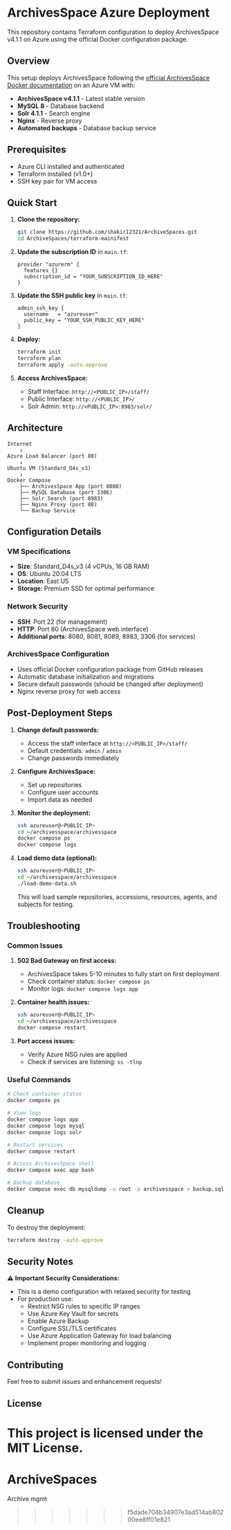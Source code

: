 # ArchivesSpace Azure Deployment

This repository contains Terraform configuration to deploy ArchivesSpace v4.1.1 on Azure using the official Docker configuration package.

## Overview

This setup deploys ArchivesSpace following the [official ArchivesSpace Docker documentation](https://docs.archivesspace.org/administration/docker/) on an Azure VM with:

- **ArchivesSpace v4.1.1** - Latest stable version
- **MySQL 8** - Database backend
- **Solr 4.1.1** - Search engine
- **Nginx** - Reverse proxy
- **Automated backups** - Database backup service

## Prerequisites

- Azure CLI installed and authenticated
- Terraform installed (v1.0+)
- SSH key pair for VM access

## Quick Start

1. **Clone the repository:**

   ```bash
   git clone https://github.com/shakir12321/ArchiveSpaces.git
   cd ArchiveSpaces/terraform-mainifest
   ```

2. **Update the subscription ID** in `main.tf`:

   ```hcl
   provider "azurerm" {
     features {}
     subscription_id = "YOUR_SUBSCRIPTION_ID_HERE"
   }
   ```

3. **Update the SSH public key** in `main.tf`:

   ```hcl
   admin_ssh_key {
     username   = "azureuser"
     public_key = "YOUR_SSH_PUBLIC_KEY_HERE"
   }
   ```

4. **Deploy:**

   ```bash
   terraform init
   terraform plan
   terraform apply -auto-approve
   ```

5. **Access ArchivesSpace:**
   - Staff Interface: `http://<PUBLIC_IP>/staff/`
   - Public Interface: `http://<PUBLIC_IP>/`
   - Solr Admin: `http://<PUBLIC_IP>:8983/solr/`

## Architecture

```
Internet
    ↓
Azure Load Balancer (port 80)
    ↓
Ubuntu VM (Standard_D4s_v3)
    ↓
Docker Compose
    ├── ArchivesSpace App (port 8080)
    ├── MySQL Database (port 3306)
    ├── Solr Search (port 8983)
    ├── Nginx Proxy (port 80)
    └── Backup Service
```

## Configuration Details

### VM Specifications

- **Size**: Standard_D4s_v3 (4 vCPUs, 16 GB RAM)
- **OS**: Ubuntu 20.04 LTS
- **Location**: East US
- **Storage**: Premium SSD for optimal performance

### Network Security

- **SSH**: Port 22 (for management)
- **HTTP**: Port 80 (ArchivesSpace web interface)
- **Additional ports**: 8080, 8081, 8089, 8983, 3306 (for services)

### ArchivesSpace Configuration

- Uses official Docker configuration package from GitHub releases
- Automatic database initialization and migrations
- Secure default passwords (should be changed after deployment)
- Nginx reverse proxy for web access

## Post-Deployment Steps

1. **Change default passwords:**

   - Access the staff interface at `http://<PUBLIC_IP>/staff/`
   - Default credentials: `admin` / `admin`
   - Change passwords immediately

2. **Configure ArchivesSpace:**

   - Set up repositories
   - Configure user accounts
   - Import data as needed

3. **Monitor the deployment:**

   ```bash
   ssh azureuser@<PUBLIC_IP>
   cd ~/archivesspace/archivesspace
   docker compose ps
   docker compose logs
   ```

4. **Load demo data (optional):**
   ```bash
   ssh azureuser@<PUBLIC_IP>
   cd ~/archivesspace/archivesspace
   ./load-demo-data.sh
   ```
   This will load sample repositories, accessions, resources, agents, and subjects for testing.

## Troubleshooting

### Common Issues

1. **502 Bad Gateway on first access:**

   - ArchivesSpace takes 5-10 minutes to fully start on first deployment
   - Check container status: `docker compose ps`
   - Monitor logs: `docker compose logs app`

2. **Container health issues:**

   ```bash
   ssh azureuser@<PUBLIC_IP>
   cd ~/archivesspace/archivesspace
   docker compose restart
   ```

3. **Port access issues:**
   - Verify Azure NSG rules are applied
   - Check if services are listening: `ss -tlnp`

### Useful Commands

```bash
# Check container status
docker compose ps

# View logs
docker compose logs app
docker compose logs mysql
docker compose logs solr

# Restart services
docker compose restart

# Access ArchivesSpace shell
docker compose exec app bash

# Backup database
docker compose exec db mysqldump -u root -p archivesspace > backup.sql
```

## Cleanup

To destroy the deployment:

```bash
terraform destroy -auto-approve
```

## Security Notes

⚠️ **Important Security Considerations:**

- This is a demo configuration with relaxed security for testing
- For production use:
  - Restrict NSG rules to specific IP ranges
  - Use Azure Key Vault for secrets
  - Enable Azure Backup
  - Configure SSL/TLS certificates
  - Use Azure Application Gateway for load balancing
  - Implement proper monitoring and logging

## Contributing

Feel free to submit issues and enhancement requests!

## License

# This project is licensed under the MIT License.

# ArchiveSpaces

Archive mgmt

> > > > > > > f5dade704b34907e3ad514ab80200ee8ff01e821
